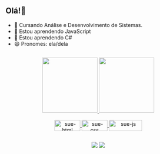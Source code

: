 ## Olá!👋
- 🔭 Cursando Análise e Desenvolvimento de Sistemas. 
- 🌱 Estou aprendendo JavaScript
- 🌱 Estou aprendendo C#
- 😄 Pronomes: ela/dela
##

<div align="center">
  <a href="https://github.com/sueecabral">
  <img height="150em" src="https://github-readme-stats.vercel.app/api?username=sueecabral&show_icons=true&theme=dracula&include_all_commits=true&count_private=true"/>
  <img height="150em" src="https://github-readme-stats.vercel.app/api/top-langs/?username=sueecabral&layout=compact&langs_count=7&theme=dracula"/>
</div>
  <div align ="center" style="display: inline_block"><br>
  <img align="center" alt="sue-html" height="30" width="70" src= "https://img.shields.io/badge/HTML5-E34F26?style=for-the-badge&logo=html5&logoColor=white">
  <img align="center" alt="sue-css" height="30" width="70" src= "https://img.shields.io/badge/CSS3-1572B6?style=for-the-badge&logo=css3&logoColor=white">
  <img align="center" alt="sue-js" height="30" width="90" src="https://img.shields.io/badge/JavaScript-F7DF1E?style=for-the-badge&logo=javascript&logoColor=black">  
</div>
  
  ##
  
<div align ="center">
  <a href = "mailto:suee.scabral@gmail.com"><img src="https://img.shields.io/badge/-Gmail-%23333?style=for-the-badge&logo=gmail&logoColor=white" target="_blank"></a>
  <a href="https://www.linkedin.com/in/suelen-cabral-6165a1143/" target="_blank"><img src="https://img.shields.io/badge/-LinkedIn-%230077B5?style=for-the-badge&logo=linkedin&logoColor=white" target="_blank"></a>  
</div>
  
